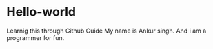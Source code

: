 # Hello-world
Learnig this through Github Guide
My name is Ankur singh.
And i am a programmer for fun.
